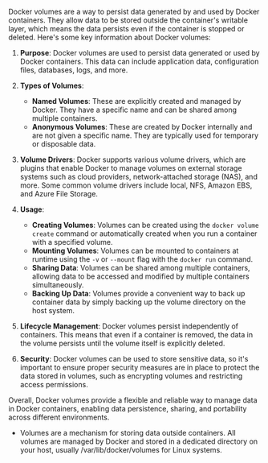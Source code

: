 Docker volumes are a way to persist data generated by and used by Docker containers. They allow data to be stored outside the container's writable layer, which means the data persists even if the container is stopped or deleted. Here's some key information about Docker volumes:

1. **Purpose**: Docker volumes are used to persist data generated or used by Docker containers. This data can include application data, configuration files, databases, logs, and more.

2. **Types of Volumes**:
   - **Named Volumes**: These are explicitly created and managed by Docker. They have a specific name and can be shared among multiple containers.
   - **Anonymous Volumes**: These are created by Docker internally and are not given a specific name. They are typically used for temporary or disposable data.

3. **Volume Drivers**: Docker supports various volume drivers, which are plugins that enable Docker to manage volumes on external storage systems such as cloud providers, network-attached storage (NAS), and more. Some common volume drivers include local, NFS, Amazon EBS, and Azure File Storage.

4. **Usage**:
   - **Creating Volumes**: Volumes can be created using the `docker volume create` command or automatically created when you run a container with a specified volume.
   - **Mounting Volumes**: Volumes can be mounted to containers at runtime using the `-v` or `--mount` flag with the `docker run` command.
   - **Sharing Data**: Volumes can be shared among multiple containers, allowing data to be accessed and modified by multiple containers simultaneously.
   - **Backing Up Data**: Volumes provide a convenient way to back up container data by simply backing up the volume directory on the host system.

5. **Lifecycle Management**: Docker volumes persist independently of containers. This means that even if a container is removed, the data in the volume persists until the volume itself is explicitly deleted.

6. **Security**: Docker volumes can be used to store sensitive data, so it's important to ensure proper security measures are in place to protect the data stored in volumes, such as encrypting volumes and restricting access permissions.

Overall, Docker volumes provide a flexible and reliable way to manage data in Docker containers, enabling data persistence, sharing, and portability across different environments.

- Volumes are a mechanism for storing data outside containers. All volumes are managed by Docker and stored in a dedicated directory on your host, usually /var/lib/docker/volumes for Linux systems.